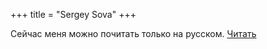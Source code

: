 +++
title = "Sergey Sova"
+++

Сейчас меня можно почитать только на русском.
<a href="/ru">Читать</a>
